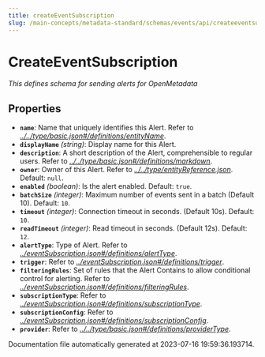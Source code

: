 ```yaml
---
title: createEventSubscription
slug: /main-concepts/metadata-standard/schemas/events/api/createeventsubscription
---
```


# CreateEventSubscription

*This defines schema for sending alerts for OpenMetadata*

## Properties

- **`name`**: Name that uniquely identifies this Alert. Refer to *[../../type/basic.json#/definitions/entityName](#/../type/basic.json#/definitions/entityName)*.
- **`displayName`** *(string)*: Display name for this Alert.
- **`description`**: A short description of the Alert, comprehensible to regular users. Refer to *[../../type/basic.json#/definitions/markdown](#/../type/basic.json#/definitions/markdown)*.
- **`owner`**: Owner of this Alert. Refer to *[../../type/entityReference.json](#/../type/entityReference.json)*. Default: `null`.
- **`enabled`** *(boolean)*: Is the alert enabled. Default: `true`.
- **`batchSize`** *(integer)*: Maximum number of events sent in a batch (Default 10). Default: `10`.
- **`timeout`** *(integer)*: Connection timeout in seconds. (Default 10s). Default: `10`.
- **`readTimeout`** *(integer)*: Read timeout in seconds. (Default 12s). Default: `12`.
- **`alertType`**: Type of Alert. Refer to *[../eventSubscription.json#/definitions/alertType](#/eventSubscription.json#/definitions/alertType)*.
- **`trigger`**: Refer to *[../eventSubscription.json#/definitions/trigger](#/eventSubscription.json#/definitions/trigger)*.
- **`filteringRules`**: Set of rules that the Alert Contains to allow conditional control for alerting. Refer to *[../eventSubscription.json#/definitions/filteringRules](#/eventSubscription.json#/definitions/filteringRules)*.
- **`subscriptionType`**: Refer to *[../eventSubscription.json#/definitions/subscriptionType](#/eventSubscription.json#/definitions/subscriptionType)*.
- **`subscriptionConfig`**: Refer to *[../eventSubscription.json#/definitions/subscriptionConfig](#/eventSubscription.json#/definitions/subscriptionConfig)*.
- **`provider`**: Refer to *[../../type/basic.json#/definitions/providerType](#/../type/basic.json#/definitions/providerType)*.


Documentation file automatically generated at 2023-07-16 19:59:36.193714.
